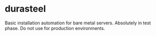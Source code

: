 # durasteel
Basic installation automation for bare metal servers. Absolutely in test phase. Do not use for production environments.
